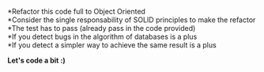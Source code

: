 *Refactor this code full to Object Oriented <br />
*Consider the single responsability of SOLID principles to make the refactor<br />
*The test has to pass (already pass in the code provided)<br />
*If you detect bugs in the algorithm of databases is a plus<br />
*If you detect a simpler way to achieve the same result is a plus<br /> 

**Let's code a bit :)**
